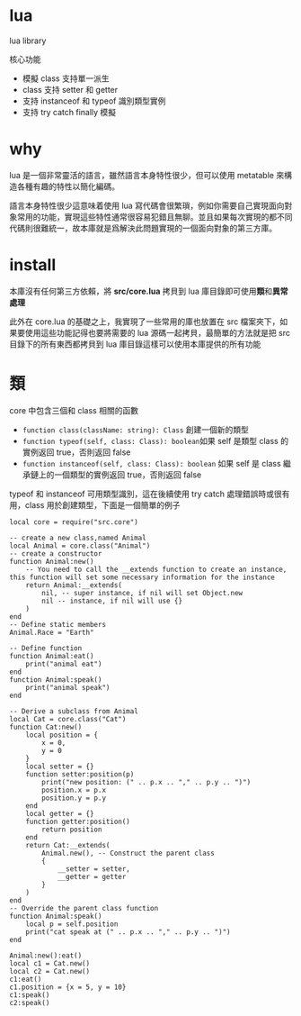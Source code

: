 # lua
lua library

核心功能
* 模擬 class 支持單一派生
* class 支持 setter 和 getter
* 支持 instanceof 和 typeof 識別類型實例
* 支持 try catch finally 模擬

# why

lua 是一個非常靈活的語言，雖然語言本身特性很少，但可以使用 metatable 來構造各種有趣的特性以簡化編碼。

語言本身特性很少這意味着使用 lua 寫代碼會很繁瑣，例如你需要自己實現面向對象常用的功能，實現這些特性通常很容易犯錯且無聊。並且如果每次實現的都不同代碼則很難統一，故本庫就是爲解決此問題實現的一個面向對象的第三方庫。

# install

本庫沒有任何第三方依賴，將 **src/core.lua** 拷貝到 lua 庫目錄即可使用**類**和**異常處理**

此外在 core.lua 的基礎之上，我實現了一些常用的庫也放置在 src 檔案夾下，如果要使用這些功能記得也要將需要的 lua 源碼一起拷貝，最簡單的方法就是把 src 目錄下的所有東西都拷貝到 lua 庫目錄這樣可以使用本庫提供的所有功能

# 類

core 中包含三個和 class 相關的函數

* `function class(className: string): Class` 創建一個新的類型
* `function typeof(self, class: Class): boolean`如果 self 是類型 class 的實例返回 true，否則返回 false
* `function instanceof(self, class: Class): boolean` 如果 self 是 class 繼承鏈上的一個類型的實例返回 true，否則返回 false

typeof 和 instanceof 可用類型識別，這在後續使用 try catch 處理錯誤時或很有用，class 用於創建類型，下面是一個簡單的例子

```
local core = require("src.core")

-- create a new class,named Animal
local Animal = core.class("Animal")
-- create a constructor
function Animal:new()
    -- You need to call the __extends function to create an instance, this function will set some necessary information for the instance
    return Animal:__extends(
        nil, -- super instance, if nil will set Object.new
        nil -- instance, if nil will use {}
    )
end
-- Define static members
Animal.Race = "Earth"

-- Define function
function Animal:eat()
    print("animal eat")
end
function Animal:speak()
    print("animal speak")
end

-- Derive a subclass from Animal
local Cat = core.class("Cat")
function Cat:new()
    local position = {
        x = 0,
        y = 0
    }
    local setter = {}
    function setter:position(p)
        print("new position: (" .. p.x .. "," .. p.y .. ")")
        position.x = p.x
        position.y = p.y
    end
    local getter = {}
    function getter:position()
        return position
    end
    return Cat:__extends(
        Animal.new(), -- Construct the parent class
        {
            __setter = setter,
            __getter = getter
        }
    )
end
-- Override the parent class function
function Animal:speak()
    local p = self.position
    print("cat speak at (" .. p.x .. "," .. p.y .. ")")
end

Animal:new():eat()
local c1 = Cat.new()
local c2 = Cat.new()
c1:eat()
c1.position = {x = 5, y = 10}
c1:speak()
c2:speak()
```